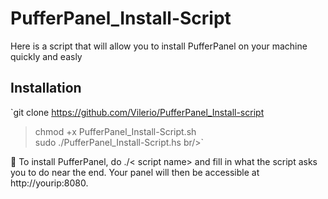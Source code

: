 # PufferPanel_Install-Script
Here is a script that will allow you to install PufferPanel on your machine quickly and easly

## Installation
`git clone https://github.com/Vilerio/PufferPanel_Install-script <br/>
> chmod +x PufferPanel_Install-Script.sh <br/>
> sudo ./PufferPanel_Install-Script.hs br/>`

🔴 To install PufferPanel, do ./< script name> and fill in what the script asks you to do near the end. Your panel will then be accessible at http://yourip:8080.



